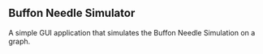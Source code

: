 ## Buffon Needle Simulator

A simple GUI application that simulates the Buffon Needle Simulation on a graph.
